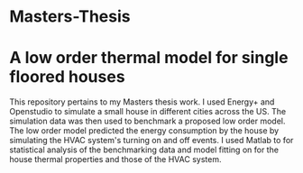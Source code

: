 # Masters-Thesis
# A low order thermal model for single floored houses
This repository pertains to my Masters thesis work. I used Energy+ and Openstudio to simulate a small house in different cities across the US. The simulation data was then used to benchmark a proposed low order model. The low order model predicted the energy consumption by the house by simulating the HVAC system's turning on and off events. I used Matlab to for statistical analysis of the benchmarking data and model fitting on for the house thermal properties and those of the HVAC system.
